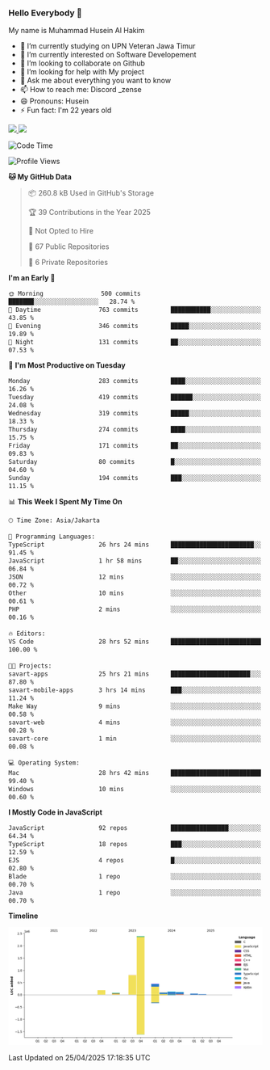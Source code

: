 ### Hello Everybody 👋

My name is Muhammad Husein Al Hakim

- 🔭 I’m currently studying on UPN Veteran Jawa Timur
- 🌱 I’m currently interested on Software Developement
- 👯 I’m looking to collaborate on Github
- 🤔 I’m looking for help with My project
- 💬 Ask me about everything you want to know
- 📫 How to reach me: Discord _zense
- 😄 Pronouns: Husein
- ⚡ Fun fact: I'm 22 years old

<p align="left">
<a href="https://github.com/huseinhq">
  <img height="180em" src="https://github-readme-stats-eight-theta.vercel.app/api?username=huseinhq&show_icons=true&theme=algolia&include_all_commits=true&count_private=true"/>
  <img height="180em" src="https://github-readme-stats-eight-theta.vercel.app/api/top-langs/?username=huseinhq&layout=compact&langs_count=8&theme=algolia"/>
</a>
</p>

<!--START_SECTION:waka-->
![Code Time](http://img.shields.io/badge/Code%20Time-2%2C061%20hrs%2050%20mins-blue)

![Profile Views](http://img.shields.io/badge/Profile%20Views-2-blue)

**🐱 My GitHub Data** 

> 📦 260.8 kB Used in GitHub's Storage 
 > 
> 🏆 39 Contributions in the Year 2025
 > 
> 🚫 Not Opted to Hire
 > 
> 📜 67 Public Repositories 
 > 
> 🔑 6 Private Repositories 
 > 
**I'm an Early 🐤** 

```text
🌞 Morning                500 commits         ███████░░░░░░░░░░░░░░░░░░   28.74 % 
🌆 Daytime                763 commits         ███████████░░░░░░░░░░░░░░   43.85 % 
🌃 Evening                346 commits         █████░░░░░░░░░░░░░░░░░░░░   19.89 % 
🌙 Night                  131 commits         ██░░░░░░░░░░░░░░░░░░░░░░░   07.53 % 
```
📅 **I'm Most Productive on Tuesday** 

```text
Monday                   283 commits         ████░░░░░░░░░░░░░░░░░░░░░   16.26 % 
Tuesday                  419 commits         ██████░░░░░░░░░░░░░░░░░░░   24.08 % 
Wednesday                319 commits         █████░░░░░░░░░░░░░░░░░░░░   18.33 % 
Thursday                 274 commits         ████░░░░░░░░░░░░░░░░░░░░░   15.75 % 
Friday                   171 commits         ██░░░░░░░░░░░░░░░░░░░░░░░   09.83 % 
Saturday                 80 commits          █░░░░░░░░░░░░░░░░░░░░░░░░   04.60 % 
Sunday                   194 commits         ███░░░░░░░░░░░░░░░░░░░░░░   11.15 % 
```


📊 **This Week I Spent My Time On** 

```text
🕑︎ Time Zone: Asia/Jakarta

💬 Programming Languages: 
TypeScript               26 hrs 24 mins      ███████████████████████░░   91.45 % 
JavaScript               1 hr 58 mins        ██░░░░░░░░░░░░░░░░░░░░░░░   06.84 % 
JSON                     12 mins             ░░░░░░░░░░░░░░░░░░░░░░░░░   00.72 % 
Other                    10 mins             ░░░░░░░░░░░░░░░░░░░░░░░░░   00.61 % 
PHP                      2 mins              ░░░░░░░░░░░░░░░░░░░░░░░░░   00.16 % 

🔥 Editors: 
VS Code                  28 hrs 52 mins      █████████████████████████   100.00 % 

🐱‍💻 Projects: 
savart-apps              25 hrs 21 mins      ██████████████████████░░░   87.80 % 
savart-mobile-apps       3 hrs 14 mins       ███░░░░░░░░░░░░░░░░░░░░░░   11.24 % 
Make Way                 9 mins              ░░░░░░░░░░░░░░░░░░░░░░░░░   00.58 % 
savart-web               4 mins              ░░░░░░░░░░░░░░░░░░░░░░░░░   00.28 % 
savart-core              1 min               ░░░░░░░░░░░░░░░░░░░░░░░░░   00.08 % 

💻 Operating System: 
Mac                      28 hrs 42 mins      █████████████████████████   99.40 % 
Windows                  10 mins             ░░░░░░░░░░░░░░░░░░░░░░░░░   00.60 % 
```

**I Mostly Code in JavaScript** 

```text
JavaScript               92 repos            ████████████████░░░░░░░░░   64.34 % 
TypeScript               18 repos            ███░░░░░░░░░░░░░░░░░░░░░░   12.59 % 
EJS                      4 repos             █░░░░░░░░░░░░░░░░░░░░░░░░   02.80 % 
Blade                    1 repo              ░░░░░░░░░░░░░░░░░░░░░░░░░   00.70 % 
Java                     1 repo              ░░░░░░░░░░░░░░░░░░░░░░░░░   00.70 % 
```



**Timeline**

![Lines of Code chart](https://raw.githubusercontent.com/HuseinHQ/HuseinHQ/main/assets/bar_graph.png)


 Last Updated on 25/04/2025 17:18:35 UTC
<!--END_SECTION:waka-->
